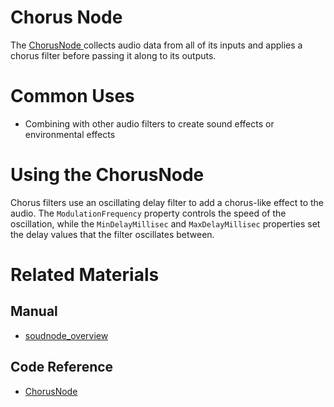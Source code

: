 # Chorus Node
The [ ChorusNode ](https://github.com/PlasmaEngine/PlasmaDocs/tree/master/docs/C%2B%2B/code_reference/class_reference/chorusnode.markdown) collects audio data from all of its inputs and applies a chorus filter before passing it along to its outputs. 

# Common Uses

- Combining with other audio filters to create sound effects or environmental effects

# Using the ChorusNode

Chorus filters use an oscillating delay filter to add a chorus-like effect to the audio. The `ModulationFrequency` property controls the speed of the oscillation, while the `MinDelayMillisec` and `MaxDelayMillisec` properties set the delay values that the filter oscillates between. 

# Related Materials

## Manual
- [soudnode_overview](https://plasmaengine.github.io/PlasmaDocs/Plasma1/Editor/audio/soundnode/soudnode_overview.markdown)

## Code Reference
- [ ChorusNode ](https://github.com/PlasmaEngine/PlasmaDocs/tree/master/docs/C%2B%2B/code_reference/class_reference/chorusnode.markdown) 

 